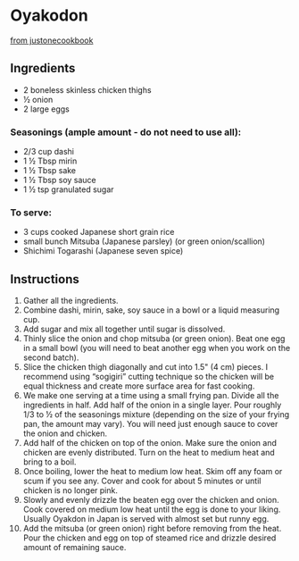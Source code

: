 # Oyakodon
[from justonecookbook](https://www.justonecookbook.com/oyakodon/)
## Ingredients
* 2 boneless skinless chicken thighs
* ½ onion
* 2 large eggs
### Seasonings (ample amount - do not need to use all):
* 2/3 cup dashi
* 1 ½ Tbsp mirin
* 1 ½ Tbsp sake
* 1 ½ Tbsp soy sauce
* 1 ½ tsp granulated sugar
### To serve:
* 3 cups  cooked Japanese short grain rice
* small bunch Mitsuba (Japanese parsley) (or green onion/scallion)
* Shichimi Togarashi (Japanese seven spice)
## Instructions
1. Gather all the ingredients.
2. Combine dashi, mirin, sake, soy sauce in a bowl or a liquid measuring cup.
3. Add sugar and mix all together until sugar is dissolved.
4. Thinly slice the onion and chop mitsuba (or green onion). Beat one egg in a small bowl (you will need to beat another egg when you work on the second batch).
5. Slice the chicken thigh diagonally and cut into 1.5" (4 cm) pieces. I recommend using “sogigiri” cutting technique so the chicken will be equal thickness and create more surface area for fast cooking.
6. We make one serving at a time using a small frying pan. Divide all the ingredients in half. Add half of the onion in a single layer.  Pour roughly 1/3 to ½ of the seasonings mixture (depending on the size of your frying pan, the amount may vary). You will need just enough sauce to cover the onion and chicken.
7.  Add half of the chicken on top of the onion. Make sure the onion and chicken are evenly distributed.  Turn on the heat to medium heat and bring to a boil.
8. Once boiling, lower the heat to medium low heat. Skim off any foam or scum if you see any. Cover and cook for about 5 minutes or until chicken is no longer pink.
9. Slowly and evenly drizzle the beaten egg over the chicken and onion. Cook covered on medium low heat until the egg is done to your liking. Usually Oyakdon in Japan is served with almost set but runny egg.
10. Add the mitsuba (or green onion) right before removing from the heat. Pour the chicken and egg on top of steamed rice and drizzle desired amount of remaining sauce.